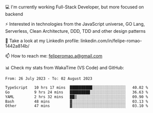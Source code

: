 💻 I'm currently working Full-Stack Developer, but more focused on backend

⚡ Interested in technologies from the JavaScript universe, GO Lang, Serverless, Clean Architecture, DDD, TDD and other design patterns

👥 Take a look at my LinkedIn profile: linkedin.com/in/felipe-romao-1442a814b/

📫 How to reach me: feliperomao.a@gmail.com

📊 Check my stats from WakaTime (VS Code) and GitHub:

<!--START_SECTION:waka-->

```txt
From: 26 July 2023 - To: 02 August 2023

TypeScript   10 hrs 17 mins  ██████████░░░░░░░░░░░░░░░   40.02 %
Go           9 hrs 24 mins   █████████░░░░░░░░░░░░░░░░   36.63 %
YAML         2 hrs 32 mins   ██▒░░░░░░░░░░░░░░░░░░░░░░   09.90 %
Bash         48 mins         ▓░░░░░░░░░░░░░░░░░░░░░░░░   03.13 %
Other        47 mins         ▓░░░░░░░░░░░░░░░░░░░░░░░░   03.10 %
```

<!--END_SECTION:waka-->
